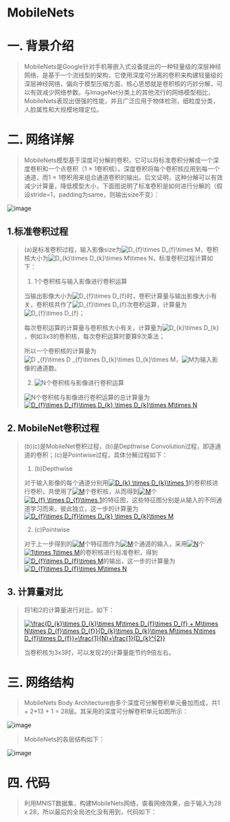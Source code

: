 MobileNets
==========

# 一. 背景介绍

> MobileNets是Google针对手机等嵌入式设备提出的一种轻量级的深层神经网络，是基于一个流线型的架构，它使用深度可分离的卷积来构建轻量级的深层神经网络，偏向于模型压缩方面，核心思想就是卷积核的巧妙分解，可以有效减少网络参数。与ImageNet分类上的其他流行的网络模型相比，MobileNets表现出很强的性能，并且广泛应用于物体检测，细粒度分类，人脸属性和大规模地理定位。

# 二. 网络详解

> MobileNets模型基于深度可分解的卷积，它可以将标准卷积分解成一个深度卷积和一个点卷积（1 × 1卷积核）。深度卷积将每个卷积核应用到每一个通道，而1 × 1卷积用来组合通道卷积的输出。后文证明，这种分解可以有效减少计算量，降低模型大小，下面图说明了标准卷积是如何进行分解的（假设stride=1，padding为same，则输出size不变）：

![image](https://github.com/ShaoQiBNU/MobileNet/blob/master/images/1.png)

## 1.标准卷积过程

>(a)是标准卷积过程，输入影像size为<img src="https://latex.codecogs.com/svg.latex?D_{f}\times&space;D_{f}\times&space;M" title="D_{f}\times D_{f}\times M" />，卷积核大小为<img src="https://latex.codecogs.com/svg.latex?D_{k}\times&space;D_{k}\times&space;M\times&space;N" title="D_{k}\times D_{k}\times M\times N" />，标准卷积过程计算如下：
>
>1. 1个卷积核与输入影像进行卷积运算
>
>   当输出影像大小为<img src="https://latex.codecogs.com/svg.latex?D_{f}\times&space;D_{f}" title="D_{f}\times D_{f}" />时，卷积计算量与输出影像大小有关，卷积核共作了<img src="https://latex.codecogs.com/svg.latex?D_{f}\times&space;D_{f}" title="D_{f}\times D_{f}" />次卷积运算，计算量为<img src="https://latex.codecogs.com/svg.latex?D_{f}\times&space;D_{f}" title="D_{f}\times D_{f}" />；
>
>   每次卷积运算的计算量与卷积核大小有关，计算量为<img src="https://latex.codecogs.com/svg.latex?D_{k}\times&space;D_{k}" title="D_{k}\times D_{k}" />，例如3x3的卷积核，每次卷积运算时要算9次乘法；
>
>   所以一个卷积核的计算量为<img src="https://latex.codecogs.com/svg.latex?D&space;_{f}\times&space;D&space;_{f}\times&space;D_{k}\times&space;D_{k}\times&space;M" title="D _{f}\times D _{f}\times D_{k}\times D_{k}\times M" />，<img src="https://latex.codecogs.com/svg.latex?M" title="M" />为输入影像的通道数。
>
>2. <img src="https://latex.codecogs.com/svg.latex?N" title="N" />个卷积核与影像进行卷积运算
>
>   <img src="https://latex.codecogs.com/svg.latex?N" title="N" />个卷积核与影像进行卷积运算的总计算量为<a href="https://www.codecogs.com/eqnedit.php?latex=D_{f}\times&space;D_{f}\times&space;D_{k}&space;\times&space;D_{k}\times&space;M\times&space;N" target="_blank"><img src="https://latex.codecogs.com/svg.latex?D_{f}\times&space;D_{f}\times&space;D_{k}&space;\times&space;D_{k}\times&space;M\times&space;N" title="D_{f}\times D_{f}\times D_{k} \times D_{k}\times M\times N" /></a>

## 2. MobileNet卷积过程

>(b)(c)是MobileNet卷积过程，(b)是Depthwise Convolution过程，即逐通道的卷积；(c)是Pointwise过程，具体分解过程如下：
>
>1. (b)Depthwise
>
>   对于输入影像的每个通道分别用<a href="https://www.codecogs.com/eqnedit.php?latex=D_{k}&space;\times&space;D_{k}\times&space;1\times&space;1" target="_blank"><img src="https://latex.codecogs.com/svg.latex?D_{k}&space;\times&space;D_{k}\times&space;1" title="D_{k} \times D_{k}\times 1" /></a>的卷积核进行卷积，共使用了<a href="https://www.codecogs.com/eqnedit.php?latex=M" target="_blank"><img src="https://latex.codecogs.com/svg.latex?M" title="M" /></a>个卷积核，从而得到<a href="https://www.codecogs.com/eqnedit.php?latex=M" target="_blank"><img src="https://latex.codecogs.com/svg.latex?M" title="M" /></a>个<a href="https://www.codecogs.com/eqnedit.php?latex=D_{f}&space;\times&space;D_{f}\times&space;1" target="_blank"><img src="https://latex.codecogs.com/svg.latex?D_{f}&space;\times&space;D_{f}\times&space;1" title="D_{f} \times D_{f}\times 1" /></a>的特征图，这些特征图分别是从输入的不同通道学习而来，彼此独立，这一步的计算量为<a href="https://www.codecogs.com/eqnedit.php?latex=D_{f}\times&space;D_{f}\times&space;D_{k}&space;\times&space;D_{k}\times&space;M" target="_blank"><img src="https://latex.codecogs.com/svg.latex?D_{f}\times&space;D_{f}\times&space;D_{k}&space;\times&space;D_{k}\times&space;M" title="D_{f}\times D_{f}\times D_{k} \times D_{k}\times M" /></a>
>
>2. (c)Pointwise
>
>   对于上一步得到的<a href="https://www.codecogs.com/eqnedit.php?latex=M" target="_blank"><img src="https://latex.codecogs.com/svg.latex?M" title="M" /></a>个特征图作为<a href="https://www.codecogs.com/eqnedit.php?latex=M" target="_blank"><img src="https://latex.codecogs.com/svg.latex?M" title="M" /></a>个通道的输入，采用<a href="https://www.codecogs.com/eqnedit.php?latex=N" target="_blank"><img src="https://latex.codecogs.com/svg.latex?N" title="N" /></a>个<a href="https://www.codecogs.com/eqnedit.php?latex=1\times&space;1\times&space;M" target="_blank"><img src="https://latex.codecogs.com/svg.latex?1\times&space;1\times&space;M" title="1\times 1\times M" /></a>的卷积核进行标准卷积，得到<a href="https://www.codecogs.com/eqnedit.php?latex=D_{f}\times&space;D_{f}\times&space;M" target="_blank"><img src="https://latex.codecogs.com/svg.latex?D_{f}\times&space;D_{f}\times&space;M" title="D_{f}\times D_{f}\times M" /></a>的输出，这一步的计算量为<a href="https://www.codecogs.com/eqnedit.php?latex=D_{f}\times&space;D_{f}\times&space;M\times&space;N" target="_blank"><img src="https://latex.codecogs.com/svg.latex?D_{f}\times&space;D_{f}\times&space;M\times&space;N" title="D_{f}\times D_{f}\times M\times N" /></a>

## 3. 计算量对比

> 将1和2的计算量进行对比，如下：
>
> <a href="https://www.codecogs.com/eqnedit.php?latex=\frac{D_{k}\times&space;D_{k}\times&space;M\times&space;D_{f}\times&space;D_{f}&space;&plus;&space;M\times&space;N\times&space;D_{f}\times&space;D_{f}}{D_{k}\times&space;D_{k}\times&space;M\times&space;N\times&space;D_{f}\times&space;D_{f}}=\frac{1}{N}&plus;\frac{1}{D_{k}^{2}}" target="_blank"><img src="https://latex.codecogs.com/svg.latex?\frac{D_{k}\times&space;D_{k}\times&space;M\times&space;D_{f}\times&space;D_{f}&space;&plus;&space;M\times&space;N\times&space;D_{f}\times&space;D_{f}}{D_{k}\times&space;D_{k}\times&space;M\times&space;N\times&space;D_{f}\times&space;D_{f}}=\frac{1}{N}&plus;\frac{1}{D_{k}^{2}}" title="\frac{D_{k}\times D_{k}\times M\times D_{f}\times D_{f} + M\times N\times D_{f}\times D_{f}}{D_{k}\times D_{k}\times M\times N\times D_{f}\times D_{f}}=\frac{1}{N}+\frac{1}{D_{k}^{2}}" /></a>
>
> 当卷积核为3x3时，可以发现2的计算量能节约9倍左右。

# 三. 网络结构

> MobileNets Body Architecture由多个深度可分解卷积单元叠加而成，共1 + 2*13 + 1 = 28层。其采用的深度可分解卷积单元如图所示：

![image](https://github.com/ShaoQiBNU/MobileNet/blob/master/images/2.png)

> MobileNets的各层结构如下：

![image](https://github.com/ShaoQiBNU/MobileNet/blob/master/images/4.png)

# 四. 代码

> 利用MNIST数据集，构建MobileNets网络，查看网络效果，由于输入为28 x 28，所以最后的全局池化没有用到，代码如下：
